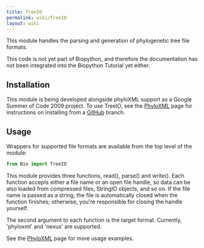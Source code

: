 ```yaml
---
title: TreeIO
permalink: wiki/TreeIO
layout: wiki
---
```


This module handles the parsing and generation of phylogenetic tree file
formats.

This code is not yet part of Biopython, and therefore the documentation
has not been integrated into the Biopython Tutorial yet either.

Installation
------------

This module is being developed alongside phyloXML support as a Google
Summer of Code 2009 project. To use TreeIO, see the
[PhyloXML](PhyloXML "wikilink") page for instructions on installing from
a [GitHub](GitUsage "wikilink") branch.

Usage
-----

Wrappers for supported file formats are available from the top level of
the module:

``` python
from Bio import TreeIO
```

This module provides three functions, read(), parse() and write(). Each
function accepts either a file name or an open file handle, so data can
be also loaded from compressed files, StringIO objects, and so on. If
the file name is passed as a string, the file is automatically closed
when the function finishes; otherwise, you're responsible for closing
the handle yourself.

The second argument to each function is the target format. Currently,
'phyloxml' and 'nexus' are supported.

See the [PhyloXML](PhyloXML "wikilink") page for more usage examples.

